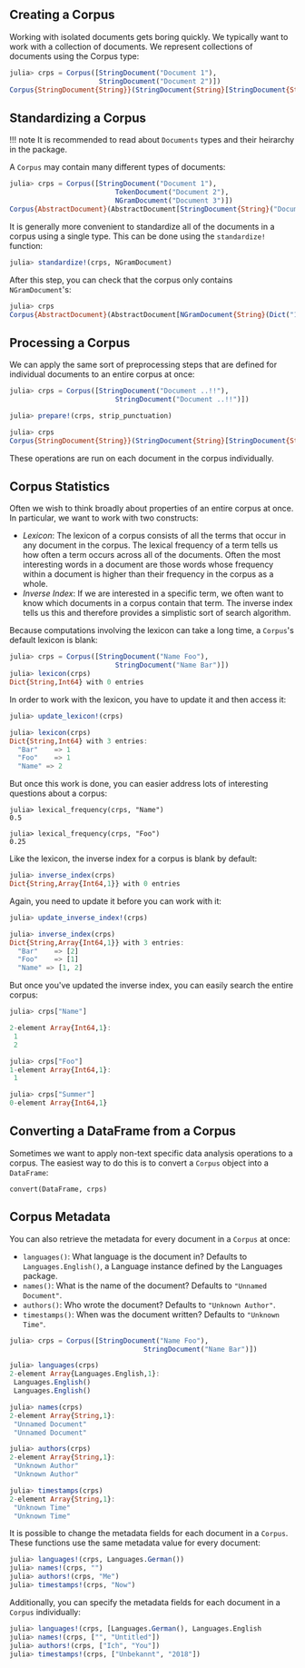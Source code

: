 ## Creating a Corpus

Working with isolated documents gets boring quickly. We typically want to
work with a collection of documents. We represent collections of documents
using the Corpus type:

```julia
julia> crps = Corpus([StringDocument("Document 1"),
                      StringDocument("Document 2")])
Corpus{StringDocument{String}}(StringDocument{String}[StringDocument{String}("Document 1", DocumentMetadata(English(), "Unnamed Document", "Unknown Author", "Unknown Time")), StringDocument{String}("Document 2", DocumentMetadata(English(), "Unnamed Document", "Unknown Author", "Unknown Time"))], 0, Dict{String,Int64}(), Dict{String,Array{Int64,1}}(), TextHashFunction(hash, 100))
```

## Standardizing a Corpus

!!! note
    It is recommended to read about `Documents` types and their heirarchy in the package.

A `Corpus` may contain many different types of documents:

```julia
julia> crps = Corpus([StringDocument("Document 1"),
                          TokenDocument("Document 2"),
                          NGramDocument("Document 3")])
Corpus{AbstractDocument}(AbstractDocument[StringDocument{String}("Document 1", DocumentMetadata(English(), "Unnamed Document", "Unknown Author", "Unknown Time")), TokenDocument{String}(["Document", "2"], DocumentMetadata(English(), "Unnamed Document", "Unknown Author", "Unknown Time")), NGramDocument{String}(Dict("Document"=>1,"3"=>1), 1, DocumentMetadata(English(), "Unnamed Document", "Unknown Author", "Unknown Time"))], 0, Dict{String,Int64}(), Dict{String,Array{Int64,1}}(), TextHashFunction(hash, 100))
```
It is generally more convenient to standardize all of the documents in a
corpus using a single type. This can be done using the `standardize!`
function:

```julia
julia> standardize!(crps, NGramDocument)
```

After this step, you can check that the corpus only contains `NGramDocument`'s:

```julia
julia> crps
Corpus{AbstractDocument}(AbstractDocument[NGramDocument{String}(Dict("1"=>1,"Document"=>1), 1, DocumentMetadata(English(), "Unnamed Document", "Unknown Author", "Unknown Time")), NGramDocument{String}(Dict("2"=>1,"Document"=>1), 1, DocumentMetadata(English(), "Unnamed Document", "Unknown Author", "Unknown Time")), NGramDocument{String}(Dict("Document"=>1,"3"=>1), 1, DocumentMetadata(English(), "Unnamed Document", "Unknown Author", "Unknown Time"))], 0, Dict{String,Int64}(), Dict{String,Array{Int64,1}}(), TextHashFunction(hash, 100))
```

## Processing a Corpus

We can apply the same sort of preprocessing steps that are defined for
individual documents to an entire corpus at once:

```julia
julia> crps = Corpus([StringDocument("Document ..!!"),
                          StringDocument("Document ..!!")])

julia> prepare!(crps, strip_punctuation)

julia> crps
Corpus{StringDocument{String}}(StringDocument{String}[StringDocument{String}("Document   ", DocumentMetadata(English(), "Unnamed Document", "Unknown Author", "Unknown Time")), StringDocument{String}("Document   ", DocumentMetadata(English(), "Unnamed Document", "Unknown Author", "Unknown Time"))], 0, Dict{String,Int64}(), Dict{String,Array{Int64,1}}(), TextHashFunction(hash, 100))
```

These operations are run on each document in the corpus individually.

## Corpus Statistics

Often we wish to think broadly about properties of an entire corpus at once.
In particular, we want to work with two constructs:

* _Lexicon_: The lexicon of a corpus consists of all the terms that occur in any document in the corpus. The lexical frequency of a term tells us how often a term occurs across all of the documents. Often the most interesting words in a document are those words whose frequency within a document is higher than their frequency in the corpus as a whole.
* _Inverse Index_: If we are interested in a specific term, we often want to know which documents in a corpus contain that term. The inverse index tells us this and therefore provides a simplistic sort of search algorithm.

Because computations involving the lexicon can take a long time, a
`Corpus`'s default lexicon is blank:

```julia
julia> crps = Corpus([StringDocument("Name Foo"),
                          StringDocument("Name Bar")])
julia> lexicon(crps)
Dict{String,Int64} with 0 entries
```

In order to work with the lexicon, you have to update it and then access it:

```julia
julia> update_lexicon!(crps)

julia> lexicon(crps)
Dict{String,Int64} with 3 entries:
  "Bar"    => 1
  "Foo"    => 1
  "Name" => 2
```

But once this work is done, you can easier address lots of interesting
questions about a corpus:
```
julia> lexical_frequency(crps, "Name")
0.5

julia> lexical_frequency(crps, "Foo")
0.25
```

Like the lexicon, the inverse index for a corpus is blank by default:

```julia
julia> inverse_index(crps)
Dict{String,Array{Int64,1}} with 0 entries
```

Again, you need to update it before you can work with it:

```julia
julia> update_inverse_index!(crps)

julia> inverse_index(crps)
Dict{String,Array{Int64,1}} with 3 entries:
  "Bar"    => [2]
  "Foo"    => [1]
  "Name" => [1, 2]
```

But once you've updated the inverse index, you can easily search the entire
corpus:

```julia
julia> crps["Name"]

2-element Array{Int64,1}:
 1
 2

julia> crps["Foo"]
1-element Array{Int64,1}:
 1

julia> crps["Summer"]
0-element Array{Int64,1}
```

## Converting a DataFrame from a Corpus

Sometimes we want to apply non-text specific data analysis operations to a
corpus. The easiest way to do this is to convert a `Corpus` object into
a `DataFrame`:

    convert(DataFrame, crps)

## Corpus Metadata

You can also retrieve the metadata for every document in a `Corpus` at once:

* `languages()`: What language is the document in? Defaults to `Languages.English()`, a Language instance defined by the Languages package.
* `names()`: What is the name of the document? Defaults to `"Unnamed Document"`.
* `authors()`: Who wrote the document? Defaults to `"Unknown Author"`.
* `timestamps()`: When was the document written? Defaults to `"Unknown Time"`.

```julia
julia> crps = Corpus([StringDocument("Name Foo"),
                                 StringDocument("Name Bar")])

julia> languages(crps)
2-element Array{Languages.English,1}:
 Languages.English()
 Languages.English()

julia> names(crps)
2-element Array{String,1}:
 "Unnamed Document"
 "Unnamed Document"

julia> authors(crps)
2-element Array{String,1}:
 "Unknown Author"
 "Unknown Author"

julia> timestamps(crps)
2-element Array{String,1}:
 "Unknown Time"
 "Unknown Time"
```

It is possible to change the metadata fields for each document in a `Corpus`.
These functions use the same metadata value for every document:

```julia
julia> languages!(crps, Languages.German())
julia> names!(crps, "")
julia> authors!(crps, "Me")
julia> timestamps!(crps, "Now")
```
Additionally, you can specify the metadata fields for each document in
a `Corpus` individually:

```julia
julia> languages!(crps, [Languages.German(), Languages.English
julia> names!(crps, ["", "Untitled"])
julia> authors!(crps, ["Ich", "You"])
julia> timestamps!(crps, ["Unbekannt", "2018"])
```
